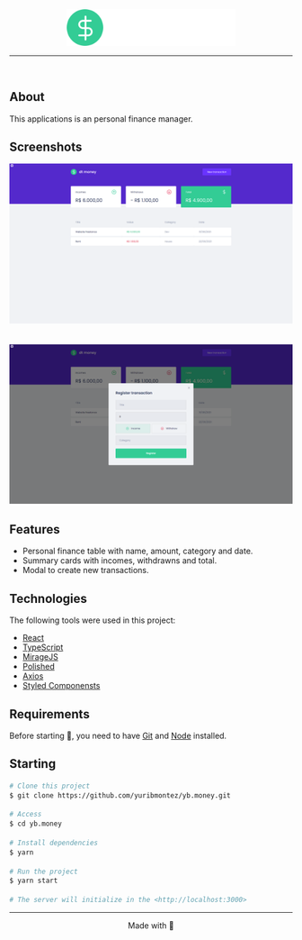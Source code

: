 <div align="center" id="top">
  <img src="./src/assets/logo.svg" alt="02 Dtmoney" width="300px" />
</div>

<hr/>
<br>

## About

This applications is an personal finance manager.

## Screenshots

<div align="center" id="top">
  <img src="./src/assets/app-preview-1.png" alt="02 Dtmoney" />
</div>
<br/>
<br/>
<div align="center" id="top">
  <img src="./src/assets/app-preview-2.png" alt="02 Dtmoney" />
</div>

## Features

- Personal finance table with name, amount, category and date.
- Summary cards with incomes, withdrawns and total.
- Modal to create new transactions.

## Technologies

The following tools were used in this project:

- [React](https://pt-br.reactjs.org/)
- [TypeScript](https://www.typescriptlang.org/)
- [MirageJS](https://miragejs.com/)
- [Polished](https://polished.js.org/)
- [Axios](https://github.com/axios/axios)
- [Styled Componensts](https://styled-components.com/)

## Requirements

Before starting 🏁, you need to have [Git](https://git-scm.com) and [Node](https://nodejs.org/en/) installed.

## Starting

```bash
# Clone this project
$ git clone https://github.com/yuribmontez/yb.money.git

# Access
$ cd yb.money

# Install dependencies
$ yarn

# Run the project
$ yarn start

# The server will initialize in the <http://localhost:3000>
```
<hr /> 

<div align="center">
  Made with 💜
</div>
